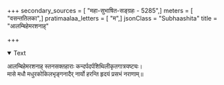 +++
secondary_sources = [ "महा-सुभाषित-सङ्ग्रहः - 5285",]
meters = [ "वसन्ततिलका",]
pratimaalaa_letters = [ "म",]
jsonClass = "Subhaashita"
title = "आलम्बिहेमरशनाह्"

+++

<details open><summary>Text</summary>

आलम्बिहेमरशनाह् स्तनसक्तहाराः कन्दर्पदर्पशिथिलीकृतगात्रयष्ट्यः।  
मासे मधौ मधुरकोकिलभृङ्गनादैर् नार्यो हरन्ति हृदयं प्रसभं नराणाम्॥
</details>
